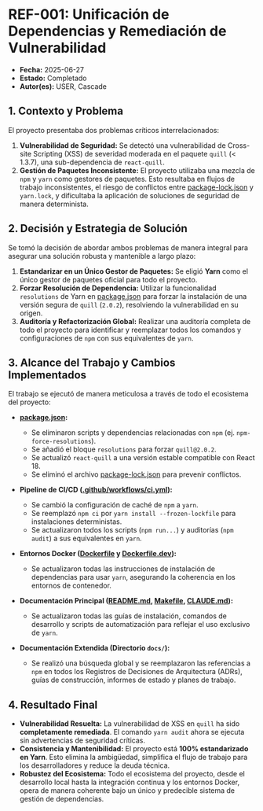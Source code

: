 # REF-001: Unificación de Dependencias y Remediación de Vulnerabilidad

- **Fecha:** 2025-06-27
- **Estado:** Completado
- **Autor(es):** USER, Cascade

## 1. Contexto y Problema

El proyecto presentaba dos problemas críticos interrelacionados:

1.  **Vulnerabilidad de Seguridad:** Se detectó una vulnerabilidad de Cross-site Scripting (XSS) de severidad moderada en el paquete `quill` (< 1.3.7), una sub-dependencia de `react-quill`.
2.  **Gestión de Paquetes Inconsistente:** El proyecto utilizaba una mezcla de `npm` y `yarn` como gestores de paquetes. Esto resultaba en flujos de trabajo inconsistentes, el riesgo de conflictos entre [package-lock.json](cci:7://file:///d:/DELL_/Documents/GitHub/AI-Doc-Editor/node_modules/minipass-sized/package-lock.json:0:0-0:0) y `yarn.lock`, y dificultaba la aplicación de soluciones de seguridad de manera determinista.

## 2. Decisión y Estrategia de Solución

Se tomó la decisión de abordar ambos problemas de manera integral para asegurar una solución robusta y mantenible a largo plazo:

1.  **Estandarizar en un Único Gestor de Paquetes:** Se eligió **Yarn** como el único gestor de paquetes oficial para todo el proyecto.
2.  **Forzar Resolución de Dependencia:** Utilizar la funcionalidad `resolutions` de Yarn en [package.json](cci:7://file:///d:/DELL_/Documents/GitHub/AI-Doc-Editor/package.json:0:0-0:0) para forzar la instalación de una versión segura de `quill` (`2.0.2`), resolviendo la vulnerabilidad en su origen.
3.  **Auditoría y Refactorización Global:** Realizar una auditoría completa de todo el proyecto para identificar y reemplazar todos los comandos y configuraciones de `npm` con sus equivalentes de `yarn`.

## 3. Alcance del Trabajo y Cambios Implementados

El trabajo se ejecutó de manera meticulosa a través de todo el ecosistema del proyecto:

-   **[package.json](cci:7://file:///d:/DELL_/Documents/GitHub/AI-Doc-Editor/package.json:0:0-0:0):**
    -   Se eliminaron scripts y dependencias relacionadas con `npm` (ej. `npm-force-resolutions`).
    -   Se añadió el bloque `resolutions` para forzar `quill@2.0.2`.
    -   Se actualizó `react-quill` a una versión estable compatible con React 18.
    -   Se eliminó el archivo [package-lock.json](cci:7://file:///d:/DELL_/Documents/GitHub/AI-Doc-Editor/node_modules/minipass-sized/package-lock.json:0:0-0:0) para prevenir conflictos.

-   **Pipeline de CI/CD ([.github/workflows/ci.yml](cci:7://file:///d:/DELL_/Documents/GitHub/AI-Doc-Editor/.github/workflows/ci.yml:0:0-0:0)):**
    -   Se cambió la configuración de caché de `npm` a `yarn`.
    -   Se reemplazó `npm ci` por `yarn install --frozen-lockfile` para instalaciones deterministas.
    -   Se actualizaron todos los scripts (`npm run...`) y auditorías (`npm audit`) a sus equivalentes en `yarn`.

-   **Entornos Docker ([Dockerfile](cci:7://file:///d:/DELL_/Documents/GitHub/AI-Doc-Editor/Dockerfile:0:0-0:0) y [Dockerfile.dev](cci:7://file:///d:/DELL_/Documents/GitHub/AI-Doc-Editor/Dockerfile.dev:0:0-0:0)):**
    -   Se actualizaron todas las instrucciones de instalación de dependencias para usar `yarn`, asegurando la coherencia en los entornos de contenedor.

-   **Documentación Principal ([README.md](cci:7://file:///d:/DELL_/Documents/GitHub/AI-Doc-Editor/README.md:0:0-0:0), [Makefile](cci:7://file:///d:/DELL_/Documents/GitHub/AI-Doc-Editor/Makefile:0:0-0:0), [CLAUDE.md](cci:7://file:///d:/DELL_/Documents/GitHub/AI-Doc-Editor/CLAUDE.md:0:0-0:0)):**
    -   Se actualizaron todas las guías de instalación, comandos de desarrollo y scripts de automatización para reflejar el uso exclusivo de `yarn`.

-   **Documentación Extendida (Directorio `docs/`):**
    -   Se realizó una búsqueda global y se reemplazaron las referencias a `npm` en todos los Registros de Decisiones de Arquitectura (ADRs), guías de construcción, informes de estado y planes de trabajo.

## 4. Resultado Final

-   **Vulnerabilidad Resuelta:** La vulnerabilidad de XSS en `quill` ha sido **completamente remediada**. El comando `yarn audit` ahora se ejecuta sin advertencias de seguridad críticas.
-   **Consistencia y Mantenibilidad:** El proyecto está **100% estandarizado en Yarn**. Esto elimina la ambigüedad, simplifica el flujo de trabajo para los desarrolladores y reduce la deuda técnica.
-   **Robustez del Ecosistema:** Todo el ecosistema del proyecto, desde el desarrollo local hasta la integración continua y los entornos Docker, opera de manera coherente bajo un único y predecible sistema de gestión de dependencias.
